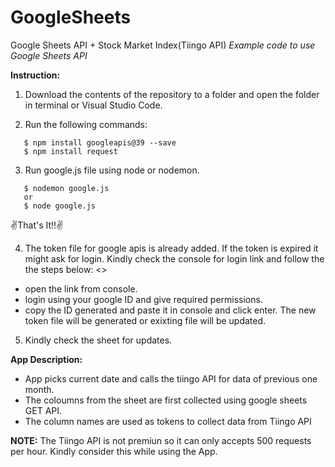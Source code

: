 # GoogleSheets
Google Sheets API + Stock Market Index(Tiingo API)
*Example code to use Google Sheets API*

**Instruction:**
1. Download the contents of the repository to a folder and open the folder in terminal or Visual Studio Code.

2. Run the following commands:
```
   $ npm install googleapis@39 --save
   $ npm install request
   ```
    
3. Run google.js file using node or nodemon.
```
   $ nodemon google.js
   or
   $ node google.js
```
:v:That's It!!:v:

4. The token file for google apis is already added. If the token is expired it might ask for login. Kindly check the console for login link and follow the the steps below:
  <<only to create new token file>>
  * open the link from console.
  * login using your google ID and give required permissions.
  * copy the ID generated and paste it in console and click enter.
The new token file will be generated or exixting file will be updated.

5. Kindly check the sheet for updates.

**App Description:**
- App picks current date and calls the tiingo API for data of previous one month.
- The coloumns from the sheet are first collected using google sheets GET API.
- The column names are used as tokens to collect data from Tiingo API

**NOTE:** The Tiingo API is not premiun so it can only accepts 500 requests per hour. Kindly consider this while using the App.

